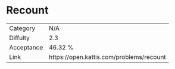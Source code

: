 # Recount

<table>
    <tr>
        <td>Category</td>
        <td>N/A</td>
    </tr>
    <tr>
        <td>Diffulty</td>
        <td>2.3</td>
    </tr>
    <tr>
        <td>Acceptance</td>
        <td>46.32 %</td>
    </tr>
    <tr>
        <td>Link</td>
        <td>https://open.kattis.com/problems/recount</td>
    </tr>
</table>